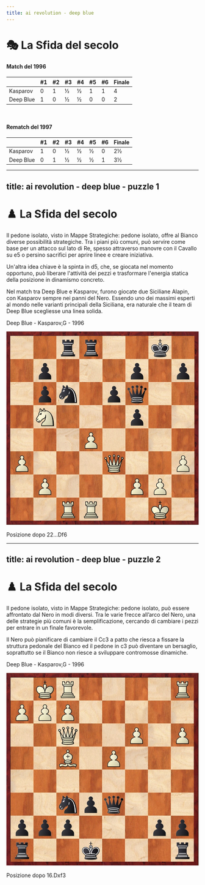 ```yaml
---
title: ai revolution - deep blue
---
```


# 🎭 La Sfida del secolo
<div>
    <h4 class="text-lg font-semibold text-gray-300 mb-2">Match del 1996</h4>
    <table class="table-auto text-sm">
    <thead>
        <tr>
        <th class="px-2 py-1"></th>
        <th class="px-2 py-1">#1</th>
        <th class="px-2 py-1">#2</th>
        <th class="px-2 py-1">#3</th>
        <th class="px-2 py-1">#4</th>
        <th class="px-2 py-1">#5</th>
        <th class="px-2 py-1">#6</th>
        <th class="px-2 py-1">Finale</th>
        </tr>
    </thead>
    <tbody>
        <tr>
            <td class="px-2 py-1">Kasparov</td>
            <td class="px-2 py-1">0</td>
            <td class="px-2 py-1">1</td>
            <td class="px-2 py-1">½</td>
            <td class="px-2 py-1">½</td>
            <td class="px-2 py-1">1</td>
            <td class="px-2 py-1">1</td>
            <td class="px-2 py-1 text-green-400">4</td>
        </tr>
        <tr>
            <td class="px-2 py-1">Deep Blue</td>
            <td class="px-2 py-1">1</td>
            <td class="px-2 py-1">0</td>
            <td class="px-2 py-1">½</td>
            <td class="px-2 py-1">½</td>
            <td class="px-2 py-1">0</td>
            <td class="px-2 py-1">0</td>
            <td class="px-2 py-1 text-red-400">2</td>
        </tr>
    </tbody>
    </table>
    <br>
    <h4 class="text-lg font-semibold text-gray-300 mb-2">Rematch del 1997</h4>
    <table class="table-auto text-sm">
    <thead>
        <tr>
            <th class="px-2 py-1"></th>
            <th class="px-2 py-1">#1</th>
            <th class="px-2 py-1">#2</th>
            <th class="px-2 py-1">#3</th>
            <th class="px-2 py-1">#4</th>
            <th class="px-2 py-1">#5</th>
            <th class="px-2 py-1">#6</th>
            <th class="px-2 py-1">Finale</th>
        </tr>
    </thead>
    <tbody>
        <tr>
            <td class="px-2 py-1">Kasparov</td>
            <td class="px-2 py-1">1</td>
            <td class="px-2 py-1">0</td>
            <td class="px-2 py-1">½</td>
            <td class="px-2 py-1">½</td>
            <td class="px-2 py-1">½</td>
            <td class="px-2 py-1">0</td>
            <td class="px-2 py-1 text-red-400">2½</td>
        </tr>
        <tr>
            <td class="px-2 py-1">Deep Blue</td>
            <td class="px-2 py-1">0</td>
            <td class="px-2 py-1">1</td>
            <td class="px-2 py-1">½</td>
            <td class="px-2 py-1">½</td>
            <td class="px-2 py-1">½</td>
            <td class="px-2 py-1">1</td>
            <td class="px-2 py-1 text-green-400">3½</td>
        </tr>
    </tbody>
    </table>
</div>

<Footer />

---
title: ai revolution - deep blue - puzzle 1
---

# ♟️ La Sfida del secolo

<div class="grid grid-cols-2 gap-4 items-center mt-4">

  <div class="text-left">
    <p class="mt-2 text-sm text-gray-600 dark:text-gray-400">
    Il pedone isolato, visto in <span class="text-blue-400 font-semibold">Mappe Strategiche: pedone isolato</span>, offre al Bianco diverse possibilità strategiche. Tra i piani più comuni, può servire come base per un attacco sul lato di Re, spesso attraverso manovre con il Cavallo su e5 o persino sacrifici per aprire linee e creare iniziativa. 
    </p>
    <p class="mt-2 text-sm text-gray-600 dark:text-gray-400">
    Un'altra idea chiave è la spinta in d5, che, se giocata nel momento opportuno, può liberare l'attività dei pezzi e trasformare l'energia statica della posizione in dinamismo concreto.
    </p>
    <p class="mt-2 text-sm text-gray-600 dark:text-gray-400">
    Nel match tra Deep Blue e Kasparov, furono giocate due Siciliane Alapin, con Kasparov sempre nei panni del Nero. Essendo uno dei massimi esperti al mondo nelle varianti principali della Siciliana, era naturale che il team di Deep Blue scegliesse una linea solida.
    </p>
  </div>
  <div v-click="1" class="flex flex-col items-center">
    <p class="text-sm font-semibold text-gray-500">Deep Blue - Kasparov,G - 1996</p>
    <div class="relative flex flex-col items-center">
      <img src="../images/deepblue-kasparov-1996-1.jpg" alt="Diagramma 1" class="w-64 h-64 object-cover rounded-lg shadow-md border-2 border-gray-300" />
      <p class="mt-2 text-xs">Posizione dopo 22...Df6</p>
    </div>
  </div>
</div>

<Footer />

---
title: ai revolution - deep blue - puzzle 2
---

# ♟️ La Sfida del secolo

<div class="grid grid-cols-2 gap-4 items-center mt-4">

  <div class="text-left">
    <p class="mt-2 text-sm text-gray-600 dark:text-gray-400">
    Il pedone isolato, visto in <span class="text-blue-400 font-semibold">Mappe Strategiche: pedone isolato</span>, può essere affrontato dal Nero in modi diversi. Tra le varie frecce all’arco del Nero, una delle strategie più comuni è la semplificazione, cercando di cambiare i pezzi per entrare in un finale favorevole.
    </p>
    <p class="mt-2 text-sm text-gray-600 dark:text-gray-400">
    Il Nero può pianificare di cambiare il Cc3 a patto che riesca a fissare la struttura pedonale del Bianco ed il pedone in c3 può diventare un bersaglio, soprattutto se il Bianco non riesce a sviluppare contromosse dinamiche.
    </p>
  </div>
  <div v-click="1" class="flex flex-col items-center">
    <p class="text-sm font-semibold text-gray-500">Deep Blue - Kasparov,G - 1996</p>
    <div class="relative flex flex-col items-center">
      <img src="../images/deepblue-kasparov-1996-3.jpg" alt="Diagramma 1" class="w-64 h-64 object-cover rounded-lg shadow-md border-2 border-gray-300" />
      <p class="mt-2 text-xs">Posizione dopo 16.Dxf3</p>
    </div>
  </div>
</div>

<Footer />

